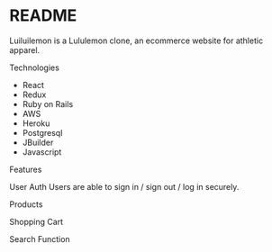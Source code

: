 # README

Luiluilemon is a Lululemon clone, an ecommerce website for athletic apparel. 

Technologies
* React
* Redux
* Ruby on Rails
* AWS
* Heroku
* Postgresql
* JBuilder
* Javascript

Features 

User Auth
Users are able to sign in / sign out / log in securely. 

Products

Shopping Cart

Search Function
